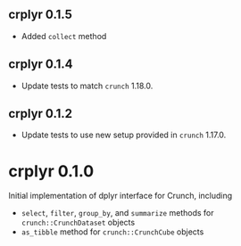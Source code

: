## crplyr 0.1.5
* Added `collect` method

## crplyr 0.1.4

* Update tests to match `crunch` 1.18.0.

## crplyr 0.1.2

* Update tests to use new setup provided in `crunch` 1.17.0.

# crplyr 0.1.0

Initial implementation of dplyr interface for Crunch, including

* `select`, `filter`, `group_by`, and `summarize` methods for `crunch::CrunchDataset` objects
* `as_tibble` method for `crunch::CrunchCube` objects
